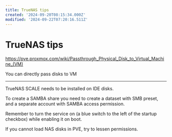 ```yaml
---
title: TrueNAS tips
created: '2024-09-20T08:15:34.000Z'
modified: '2024-09-22T07:20:16.511Z'
---
```


# TrueNAS tips

https://pve.proxmox.com/wiki/Passthrough_Physical_Disk_to_Virtual_Machine_(VM)

You can directly pass disks to VM

---
TrueNAS SCALE needs to be installed on IDE disks.

To create a SAMBA share you need to create a dataset with SMB preset, and a separate account with SAMBA access permission.

Remember to turn the service on (a blue switch to the left of the startup checkbox) while enabling it on boot.

If you cannot load NAS disks in PVE, try to lessen permissions.
